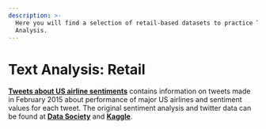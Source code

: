 ```yaml
---
description: >-
  Here you will find a selection of retail-based datasets to practice Text
  Analysis.
---
```


# Text Analysis: Retail

[**Tweets about US airline sentiments**](https://github.com/decodedco/datastore/raw/master/data/twitter-airline-sentiment.csv.zip) contains information on tweets made in February 2015 about performance of major US airlines and sentiment values for each tweet. The original sentiment analysis and twitter data can be found at [**Data Society**](https://data.world/data-society/twitters-about-us-airline) and [**Kaggle**](https://www.kaggle.com/crowdflower/twitter-airline-sentiment).

